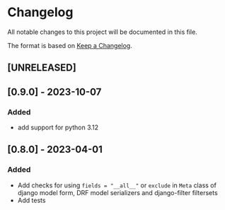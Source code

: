 # Changelog

All notable changes to this project will be documented in this file.

The format is based on [Keep a Changelog](https://keepachangelog.com/en/1.0.0/).

## [UNRELEASED]

## [0.9.0] - 2023-10-07
### Added
- add support for python 3.12

## [0.8.0] - 2023-04-01
### Added

- Add checks for using `fields = "__all__"` or `exclude` in `Meta` class of django model form, DRF model
serializers and django-filter filtersets
- Add tests
